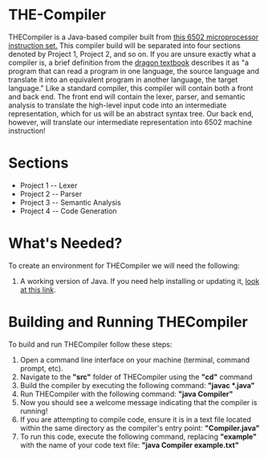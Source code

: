 # THE-Compiler

THECompiler is a Java-based compiler built from [this 6502 microprocessor instruction set.](https://www.labouseur.com/commondocs/6502alan-instruction-set.pdf) This compiler build will be separated into four sections denoted by Project 1, Project 2, and so on. If you are unsure exactly what a compiler is, a brief definition from the [dragon textbook](https://www.amazon.com/Compilers-Principles-Techniques-Tools-Edition/dp/0321486811) describes it as "a program that can read a program in one lan­guage, the source language and translate it into an equivalent program in another language, the target language." Like a standard compiler, this compiler will contain both a front and back end. The front end will contain the lexer, parser, and semantic analysis to translate the high-level input code into an intermediate representation, which for us will be an abstract syntax tree. Our back end, however, will translate our intermediate representation into 6502 machine instruction!

# Sections
- Project 1 -- Lexer
- Project 2 -- Parser
- Project 3 -- Semantic Analysis
- Project 4 -- Code Generation

# What's Needed?
To create an environment for THECompiler we will need the following:

1. A working version of Java. If you need help installing or updating it, [look at this link](https://www.java.com/en/download/help/download_options.html).

# Building and Running THECompiler
To build and run THECompiler follow these steps:

1. Open a command line interface on your machine (terminal, command prompt, etc).
2. Navigate to the **"src"** folder of THECompiler using the **"cd"** command
3. Build the compiler by executing the following command: **"javac \*.java"**
4. Run THECompiler with the following command: **"java Compiler"**
5. Now you should see a welcome message indicating that the compiler is running!
6. If you are attempting to compile code, ensure it is in a text file located within the same directory as the compiler's entry point: **"Compiler.java"**
7. To run this code, execute the following command, replacing **"example"** with the name of your code text file: **"java Compiler example.txt"**
